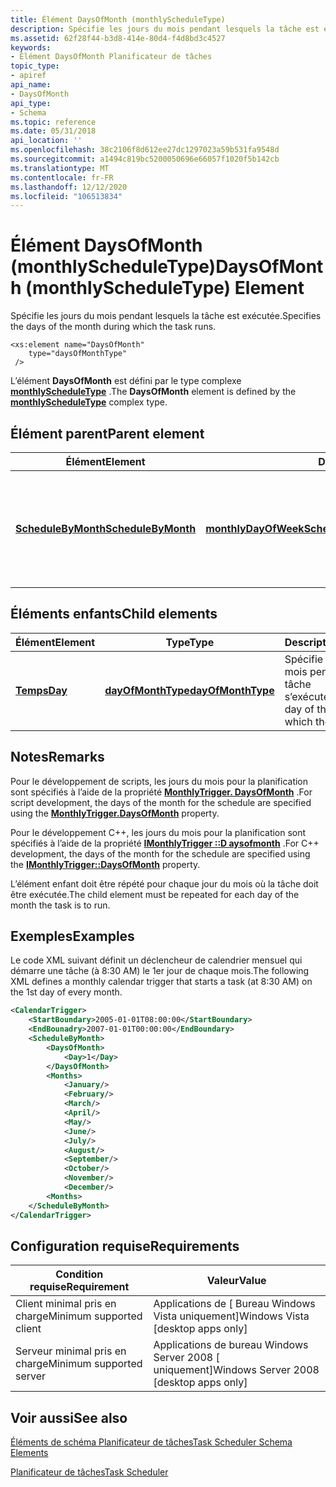 ```yaml
---
title: Élément DaysOfMonth (monthlyScheduleType)
description: Spécifie les jours du mois pendant lesquels la tâche est exécutée.
ms.assetid: 62f28f44-b3d8-414e-80d4-f4d8bd3c4527
keywords:
- Élément DaysOfMonth Planificateur de tâches
topic_type:
- apiref
api_name:
- DaysOfMonth
api_type:
- Schema
ms.topic: reference
ms.date: 05/31/2018
api_location: ''
ms.openlocfilehash: 38c2106f8d612ee27dc1297023a59b531fa9548d
ms.sourcegitcommit: a1494c819bc5200050696e66057f1020f5b142cb
ms.translationtype: MT
ms.contentlocale: fr-FR
ms.lasthandoff: 12/12/2020
ms.locfileid: "106513834"
---
```

# <a name="daysofmonth-monthlyscheduletype-element"></a><span data-ttu-id="1c097-104">Élément DaysOfMonth (monthlyScheduleType)</span><span class="sxs-lookup"><span data-stu-id="1c097-104">DaysOfMonth (monthlyScheduleType) Element</span></span>

<span data-ttu-id="1c097-105">Spécifie les jours du mois pendant lesquels la tâche est exécutée.</span><span class="sxs-lookup"><span data-stu-id="1c097-105">Specifies the days of the month during which the task runs.</span></span>

``` syntax
<xs:element name="DaysOfMonth"
    type="daysOfMonthType"
 />
```

<span data-ttu-id="1c097-106">L’élément **DaysOfMonth** est défini par le type complexe [**monthlyScheduleType**](taskschedulerschema-monthlyscheduletype-complextype.md) .</span><span class="sxs-lookup"><span data-stu-id="1c097-106">The **DaysOfMonth** element is defined by the [**monthlyScheduleType**](taskschedulerschema-monthlyscheduletype-complextype.md) complex type.</span></span>

## <a name="parent-element"></a><span data-ttu-id="1c097-107">Élément parent</span><span class="sxs-lookup"><span data-stu-id="1c097-107">Parent element</span></span>



| <span data-ttu-id="1c097-108">Élément</span><span class="sxs-lookup"><span data-stu-id="1c097-108">Element</span></span>                                                                                    | <span data-ttu-id="1c097-109">Dérivé de</span><span class="sxs-lookup"><span data-stu-id="1c097-109">Derived from</span></span>                                                                                         | <span data-ttu-id="1c097-110">Description</span><span class="sxs-lookup"><span data-stu-id="1c097-110">Description</span></span>                                                                          |
|--------------------------------------------------------------------------------------------|------------------------------------------------------------------------------------------------------|--------------------------------------------------------------------------------------|
| [<span data-ttu-id="1c097-111">**ScheduleByMonth**</span><span class="sxs-lookup"><span data-stu-id="1c097-111">**ScheduleByMonth**</span></span>](taskschedulerschema-schedulebymonth-calendartriggertype-element.md) | [<span data-ttu-id="1c097-112">**monthlyDayOfWeekScheduleType**</span><span class="sxs-lookup"><span data-stu-id="1c097-112">**monthlyDayOfWeekScheduleType**</span></span>](taskschedulerschema-monthlydayofweekscheduletype-complextype.md) | <span data-ttu-id="1c097-113">Spécifie un déclencheur qui démarre un travail pour une planification mensuelle de jour de semaine.</span><span class="sxs-lookup"><span data-stu-id="1c097-113">Specifies a trigger that starts a job for a monthly day-of-week schedule.</span></span><br/> |



## <a name="child-elements"></a><span data-ttu-id="1c097-114">Éléments enfants</span><span class="sxs-lookup"><span data-stu-id="1c097-114">Child elements</span></span>



| <span data-ttu-id="1c097-115">Élément</span><span class="sxs-lookup"><span data-stu-id="1c097-115">Element</span></span>                                                        | <span data-ttu-id="1c097-116">Type</span><span class="sxs-lookup"><span data-stu-id="1c097-116">Type</span></span>                                                                    | <span data-ttu-id="1c097-117">Description</span><span class="sxs-lookup"><span data-stu-id="1c097-117">Description</span></span>                                                         |
|----------------------------------------------------------------|-------------------------------------------------------------------------|---------------------------------------------------------------------|
| [<span data-ttu-id="1c097-118">**Temps**</span><span class="sxs-lookup"><span data-stu-id="1c097-118">**Day**</span></span>](taskschedulerschema-day-daysofmonthtype-element.md) | [<span data-ttu-id="1c097-119">**dayOfMonthType**</span><span class="sxs-lookup"><span data-stu-id="1c097-119">**dayOfMonthType**</span></span>](taskschedulerschema-dayofmonthtype-simpletype.md) | <span data-ttu-id="1c097-120">Spécifie un jour du mois pendant lequel la tâche s’exécute.</span><span class="sxs-lookup"><span data-stu-id="1c097-120">Specifies a day of the month during which the task runs.</span></span><br/> |



## <a name="remarks"></a><span data-ttu-id="1c097-121">Notes</span><span class="sxs-lookup"><span data-stu-id="1c097-121">Remarks</span></span>

<span data-ttu-id="1c097-122">Pour le développement de scripts, les jours du mois pour la planification sont spécifiés à l’aide de la propriété [**MonthlyTrigger. DaysOfMonth**](monthlytrigger-daysofmonth.md) .</span><span class="sxs-lookup"><span data-stu-id="1c097-122">For script development, the days of the month for the schedule are specified using the [**MonthlyTrigger.DaysOfMonth**](monthlytrigger-daysofmonth.md) property.</span></span>

<span data-ttu-id="1c097-123">Pour le développement C++, les jours du mois pour la planification sont spécifiés à l’aide de la propriété [**IMonthlyTrigger ::D aysofmonth**](/windows/desktop/api/taskschd/nf-taskschd-imonthlytrigger-get_daysofmonth) .</span><span class="sxs-lookup"><span data-stu-id="1c097-123">For C++ development, the days of the month for the schedule are specified using the [**IMonthlyTrigger::DaysOfMonth**](/windows/desktop/api/taskschd/nf-taskschd-imonthlytrigger-get_daysofmonth) property.</span></span>

<span data-ttu-id="1c097-124">L’élément enfant doit être répété pour chaque jour du mois où la tâche doit être exécutée.</span><span class="sxs-lookup"><span data-stu-id="1c097-124">The child element must be repeated for each day of the month the task is to run.</span></span>

## <a name="examples"></a><span data-ttu-id="1c097-125">Exemples</span><span class="sxs-lookup"><span data-stu-id="1c097-125">Examples</span></span>

<span data-ttu-id="1c097-126">Le code XML suivant définit un déclencheur de calendrier mensuel qui démarre une tâche (à 8:30 AM) le 1er jour de chaque mois.</span><span class="sxs-lookup"><span data-stu-id="1c097-126">The following XML defines a monthly calendar trigger that starts a task (at 8:30 AM) on the 1st day of every month.</span></span>


```XML
<CalendarTrigger>
    <StartBoundary>2005-01-01T08:00:00</StartBoundary>
    <EndBounadry>2007-01-01T00:00:00</EndBoundary>
    <ScheduleByMonth>
        <DaysOfMonth>
            <Day>1</Day>  
        </DaysOfMonth>
        <Months>
            <January/>
            <February/>
            <March/>
            <April/>
            <May/>
            <June/>
            <July/>
            <August/>
            <September/>
            <October/>
            <November/>
            <December/>
        <Months>
    </ScheduleByMonth>
</CalendarTrigger>
```



## <a name="requirements"></a><span data-ttu-id="1c097-127">Configuration requise</span><span class="sxs-lookup"><span data-stu-id="1c097-127">Requirements</span></span>



| <span data-ttu-id="1c097-128">Condition requise</span><span class="sxs-lookup"><span data-stu-id="1c097-128">Requirement</span></span> | <span data-ttu-id="1c097-129">Valeur</span><span class="sxs-lookup"><span data-stu-id="1c097-129">Value</span></span> |
|-------------------------------------|------------------------------------------------------|
| <span data-ttu-id="1c097-130">Client minimal pris en charge</span><span class="sxs-lookup"><span data-stu-id="1c097-130">Minimum supported client</span></span><br/> | <span data-ttu-id="1c097-131">Applications de \[ Bureau Windows Vista uniquement\]</span><span class="sxs-lookup"><span data-stu-id="1c097-131">Windows Vista \[desktop apps only\]</span></span><br/>       |
| <span data-ttu-id="1c097-132">Serveur minimal pris en charge</span><span class="sxs-lookup"><span data-stu-id="1c097-132">Minimum supported server</span></span><br/> | <span data-ttu-id="1c097-133">Applications de bureau Windows Server 2008 \[ uniquement\]</span><span class="sxs-lookup"><span data-stu-id="1c097-133">Windows Server 2008 \[desktop apps only\]</span></span><br/> |



## <a name="see-also"></a><span data-ttu-id="1c097-134">Voir aussi</span><span class="sxs-lookup"><span data-stu-id="1c097-134">See also</span></span>

<dl> <dt>

[<span data-ttu-id="1c097-135">Éléments de schéma Planificateur de tâches</span><span class="sxs-lookup"><span data-stu-id="1c097-135">Task Scheduler Schema Elements</span></span>](task-scheduler-schema-elements.md)
</dt> <dt>

[<span data-ttu-id="1c097-136">Planificateur de tâches</span><span class="sxs-lookup"><span data-stu-id="1c097-136">Task Scheduler</span></span>](task-scheduler-start-page.md)
</dt> </dl>

 

 





